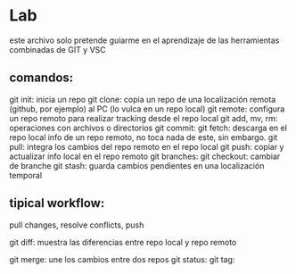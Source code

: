 # Lab 

este archivo solo pretende guiarme en el aprendizaje de las herramientas combinadas de GIT y VSC

## comandos:

git init: inicia un repo
git clone: copia un repo de una localización remota (github, por ejemplo) al PC (lo vulca en un repo local)
git remote: configura un repo remoto para realizar tracking desde el repo local
git add, mv, rm: operaciones con archivos o directorios
git commit: 
git fetch: descarga en el repo local info de un repo remoto, no toca nada de este, sin embargo.
git pull: integra los cambios del repo remoto en el repo local
git push: copiar y actualizar info local en el repo remoto
git branches:
git checkout: cambiar de branche
git stash: guarda cambios pendientes en una localización temporal

## tipical workflow:

pull changes, resolve conflicts, push

git diff: muestra las diferencias entre repo local y repo remoto

git merge: une los cambios entre dos repos
git status: 
git tag:
